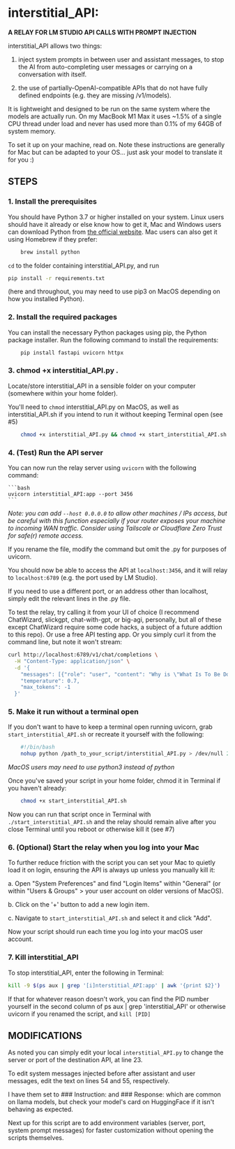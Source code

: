 # interstitial_API:
**A RELAY FOR LM STUDIO API CALLS WITH PROMPT INJECTION**

interstitial_API allows two things:

1. inject system prompts in between user and assistant messages, to stop the AI from auto-completing user messages or carrying on a conversation with itself.

2. the use of partially-OpenAI-compatible APIs that do not have fully defined endpoints (e.g. they are missing /v1/models).

It is lightweight and designed to be run on the same system where the models are actually run. On my MacBook M1 Max it uses ~1.5% of a single CPU thread under load and never has used more than 0.1% of my 64GB of system memory.

To set it up on your machine, read on. Note these instructions are generally for Mac but can be adapted to your OS... just ask your model to translate it for you :)


## STEPS

### 1. **Install the prerequisites**

You should have Python 3.7 or higher installed on your system. Linux users should have it already or else know how to get it, Mac and Windows users can download Python from [the official website](https://www.python.org/downloads/). Mac users can also get it using Homebrew if they prefer:

```bash
    brew install python
```

`cd` to the folder containing interstitial_API.py, and run 

```bash
pip install -r requirements.txt
```

(here and throughout, you may need to use pip3 on MacOS depending on how you installed Python).


### 2.     **Install the required packages**

You can install the necessary Python packages using pip, the Python package installer. Run the following command to install the requirements:

```bash
    pip install fastapi uvicorn httpx
```


### 3.     **chmod +x interstitial_API.py .**

Locate/store interstitial_API in a sensible folder on your computer (somewhere within your home folder).

You'll need to `chmod` interstitial_API.py on MacOS, as well as interstitial_API.sh if you intend to run it without keeping Terminal open (see #5)

```bash
    chmod +x interstitial_API.py && chmod +x start_interstitial_API.sh
```


### 4.     **(Test) Run the API server**

You can now run the relay server using `uvicorn` with the following command:

    ```bash
    uvicorn interstitial_API:app --port 3456
    ```

*Note: you can add `--host 0.0.0.0` to allow other machines / IPs access, but be careful with this function especially if your router exposes your machine to incoming WAN traffic. Consider using Tailscale or Cloudflare Zero Trust for safe(r) remote access.*

If you rename the file, modify the command but omit the .py for purposes of uvicorn.

You should now be able to access the API at `localhost:3456`, and it will relay to `localhost:6789` (e.g. the port used by LM Studio). 

If you need to use a different port, or an address other than localhost, simply edit the relevant lines in the .py file.

To test the relay, try calling it from your UI of choice (I recommend ChatWizard, slickgpt, chat-with-gpt, or big-agi, personally, but all of these except ChatWizard require some code hacks, a subject of a future addtion to this repo). Or use a free API testing app. Or you simply curl it from the command line, but note it won't stream:

```bash
curl http://localhost:6789/v1/chat/completions \
  -H "Content-Type: application/json" \
  -d '{
    "messages": [{"role": "user", "content": "Why is \"What Is To Be Done?\" by V.I. Lenin still worth reading today?"}],
    "temperature": 0.7,
    "max_tokens": -1
  }'
```

### 5.     **Make it run without a terminal open**

If you don't want to have to keep a terminal open running uvicorn, grab `start_interstitial_API.sh` or recreate it yourself with the following: 

```bash
    #!/bin/bash
    nohup python /path_to_your_script/interstitial_API.py > /dev/null 2>&1 &
 ```

*MacOS users may need to use python3 instead of python*

Once you've saved your script in your home folder, chmod it in Terminal if you haven't already:

```bash
    chmod +x start_interstitial_API.sh
```

Now you can run that script once in Terminal with `./start_interstitial_API.sh` and the relay should remain alive after you close Terminal until you reboot or otherwise kill it (see #7)


### 6.     **(Optional) Start the relay when you log into your Mac**
   
To further reduce friction with the script you can set your Mac to quietly load it on login, ensuring the API is always up unless you manually kill it:

a. Open "System Preferences" and find "Login Items" within "General" (or within "Users & Groups" > your user account on older versions of MacOS).

b. Click on the '+' button to add a new login item.

c. Navigate to `start_interstitial_API.sh` and select it and click "Add".

Now your script should run each time you log into your macOS user account.


### 7. Kill interstitial_API

To stop interstitial_API, enter the following in Terminal:

```bash
kill -9 $(ps aux | grep '[i]nterstitial_API:app' | awk '{print $2}')
```

If that for whatever reason doesn't work, you can find the PID number yourself in the second column of ps aux | grep 'interstitial_API' or otherwise uvicorn if you renamed the script, and `kill [PID]`

## **MODIFICATIONS**

As noted you can simply edit your local `interstitial_API.py` to change the server or port of the destination API, at line 23.

To edit system messages injected before after assistant and user messages, edit the text on lines 54 and 55, respectively. 

I have them set to ### Instruction: and ### Response:  which are common on llama models, but check your model's card on HuggingFace if it isn't behaving as expected.

Next up for this script are to add environment variables (server, port, system prompt messages) for faster customization without opening the scripts themselves.
